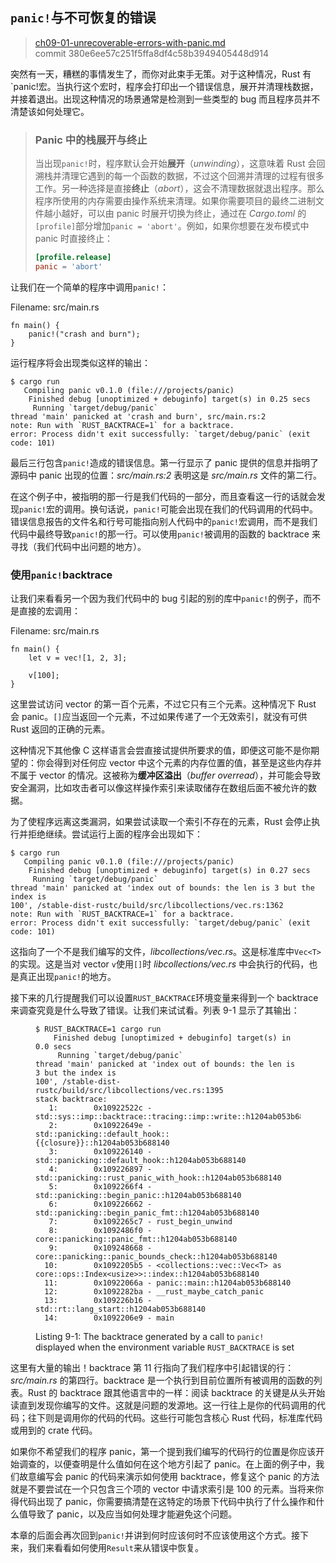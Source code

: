 ## `panic!`与不可恢复的错误

> [ch09-01-unrecoverable-errors-with-panic.md](https://github.com/rust-lang/book/blob/master/src/ch09-01-unrecoverable-errors-with-panic.md)
> <br>
> commit 380e6ee57c251f5ffa8df4c58b3949405448d914

突然有一天，糟糕的事情发生了，而你对此束手无策。对于这种情况，Rust 有`panic!宏。当执行这个宏时，程序会打印出一个错误信息，展开并清理栈数据，并接着退出。出现这种情况的场景通常是检测到一些类型的 bug 而且程序员并不清楚该如何处理它。

> ### Panic 中的栈展开与终止
> 
> 当出现`panic!`时，程序默认会开始**展开**（*unwinding*），这意味着 Rust 会回溯栈并清理它遇到的每一个函数的数据，不过这个回溯并清理的过程有很多工作。另一种选择是直接**终止**（*abort*），这会不清理数据就退出程序。那么程序所使用的内存需要由操作系统来清理。如果你需要项目的最终二进制文件越小越好，可以由 panic 时展开切换为终止，通过在  *Cargo.toml* 的`[profile]`部分增加`panic = 'abort'`。例如，如果你想要在发布模式中 panic 时直接终止：
>
> ```toml
> [profile.release]
> panic = 'abort'
> ```

让我们在一个简单的程序中调用`panic!`：

<span class="filename">Filename: src/main.rs</span>

```rust,should_panic
fn main() {
    panic!("crash and burn");
}
```

运行程序将会出现类似这样的输出：

```
$ cargo run
   Compiling panic v0.1.0 (file:///projects/panic)
    Finished debug [unoptimized + debuginfo] target(s) in 0.25 secs
     Running `target/debug/panic`
thread 'main' panicked at 'crash and burn', src/main.rs:2
note: Run with `RUST_BACKTRACE=1` for a backtrace.
error: Process didn't exit successfully: `target/debug/panic` (exit code: 101)
```

最后三行包含`panic!`造成的错误信息。第一行显示了 panic 提供的信息并指明了源码中 panic 出现的位置：*src/main.rs:2* 表明这是 *src/main.rs* 文件的第二行。

在这个例子中，被指明的那一行是我们代码的一部分，而且查看这一行的话就会发现`panic!`宏的调用。换句话说，`panic!`可能会出现在我们的代码调用的代码中。错误信息报告的文件名和行号可能指向别人代码中的`panic!`宏调用，而不是我们代码中最终导致`panic!`的那一行。可以使用`panic!`被调用的函数的 backtrace 来寻找（我们代码中出问题的地方）。

### 使用`panic!`backtrace

让我们来看看另一个因为我们代码中的 bug 引起的别的库中`panic!`的例子，而不是直接的宏调用：

<span class="filename">Filename: src/main.rs</span>

```rust,should_panic
fn main() {
    let v = vec![1, 2, 3];

    v[100];
}
```

这里尝试访问 vector 的第一百个元素，不过它只有三个元素。这种情况下 Rust 会 panic。`[]`应当返回一个元素，不过如果传递了一个无效索引，就没有可供 Rust 返回的正确的元素。

这种情况下其他像 C 这样语言会尝直接试提供所要求的值，即便这可能不是你期望的：你会得到对任何应 vector 中这个元素的内存位置的值，甚至是这些内存并不属于 vector 的情况。这被称为**缓冲区溢出**（*buffer overread*），并可能会导致安全漏洞，比如攻击者可以像这样操作索引来读取储存在数组后面不被允许的数据。

为了使程序远离这类漏洞，如果尝试读取一个索引不存在的元素，Rust 会停止执行并拒绝继续。尝试运行上面的程序会出现如下：

```
$ cargo run
   Compiling panic v0.1.0 (file:///projects/panic)
    Finished debug [unoptimized + debuginfo] target(s) in 0.27 secs
     Running `target/debug/panic`
thread 'main' panicked at 'index out of bounds: the len is 3 but the index is
100', /stable-dist-rustc/build/src/libcollections/vec.rs:1362
note: Run with `RUST_BACKTRACE=1` for a backtrace.
error: Process didn't exit successfully: `target/debug/panic` (exit code: 101)
```

这指向了一个不是我们编写的文件，*libcollections/vec.rs*。这是标准库中`Vec<T>`的实现。这是当对 vector `v`使用`[]`时 *libcollections/vec.rs* 中会执行的代码，也是真正出现`panic!`的地方。

接下来的几行提醒我们可以设置`RUST_BACKTRACE`环境变量来得到一个 backtrace 来调查究竟是什么导致了错误。让我们来试试看。列表 9-1 显示了其输出：

<figure>

```
$ RUST_BACKTRACE=1 cargo run
    Finished debug [unoptimized + debuginfo] target(s) in 0.0 secs
     Running `target/debug/panic`
thread 'main' panicked at 'index out of bounds: the len is 3 but the index is
100', /stable-dist-rustc/build/src/libcollections/vec.rs:1395
stack backtrace:
   1:        0x10922522c -
std::sys::imp::backtrace::tracing::imp::write::h1204ab053b688140
   2:        0x10922649e -
std::panicking::default_hook::{{closure}}::h1204ab053b688140
   3:        0x109226140 - std::panicking::default_hook::h1204ab053b688140
   4:        0x109226897 -
std::panicking::rust_panic_with_hook::h1204ab053b688140
   5:        0x1092266f4 - std::panicking::begin_panic::h1204ab053b688140
   6:        0x109226662 - std::panicking::begin_panic_fmt::h1204ab053b688140
   7:        0x1092265c7 - rust_begin_unwind
   8:        0x1092486f0 - core::panicking::panic_fmt::h1204ab053b688140
   9:        0x109248668 -
core::panicking::panic_bounds_check::h1204ab053b688140
  10:        0x1092205b5 - <collections::vec::Vec<T> as
core::ops::Index<usize>>::index::h1204ab053b688140
  11:        0x10922066a - panic::main::h1204ab053b688140
  12:        0x1092282ba - __rust_maybe_catch_panic
  13:        0x109226b16 - std::rt::lang_start::h1204ab053b688140
  14:        0x1092206e9 - main
```

<figcaption>

Listing 9-1: The backtrace generated by a call to `panic!` displayed when the
environment variable `RUST_BACKTRACE` is set

</figcaption>
</figure>

这里有大量的输出！backtrace 第 11 行指向了我们程序中引起错误的行：*src/main.rs* 的第四行。backtrace 是一个执行到目前位置所有被调用的函数的列表。Rust 的 backtrace 跟其他语言中的一样：阅读 backtrace 的关键是从头开始读直到发现你编写的文件。这就是问题的发源地。这一行往上是你的代码调用的代码；往下则是调用你的代码的代码。这些行可能包含核心 Rust 代码，标准库代码或用到的 crate 代码。

如果你不希望我们的程序 panic，第一个提到我们编写的代码行的位置是你应该开始调查的，以便查明是什么值如何在这个地方引起了 panic。在上面的例子中，我们故意编写会 panic 的代码来演示如何使用 backtrace，修复这个 panic 的方法就是不要尝试在一个只包含三个项的 vector 中请求索引是 100 的元素。当将来你得代码出现了 panic，你需要搞清楚在这特定的场景下代码中执行了什么操作和什么值导致了 panic，以及应当如何处理才能避免这个问题。

本章的后面会再次回到`panic!`并讲到何时应该何时不应该使用这个方式。接下来，我们来看看如何使用`Result`来从错误中恢复。